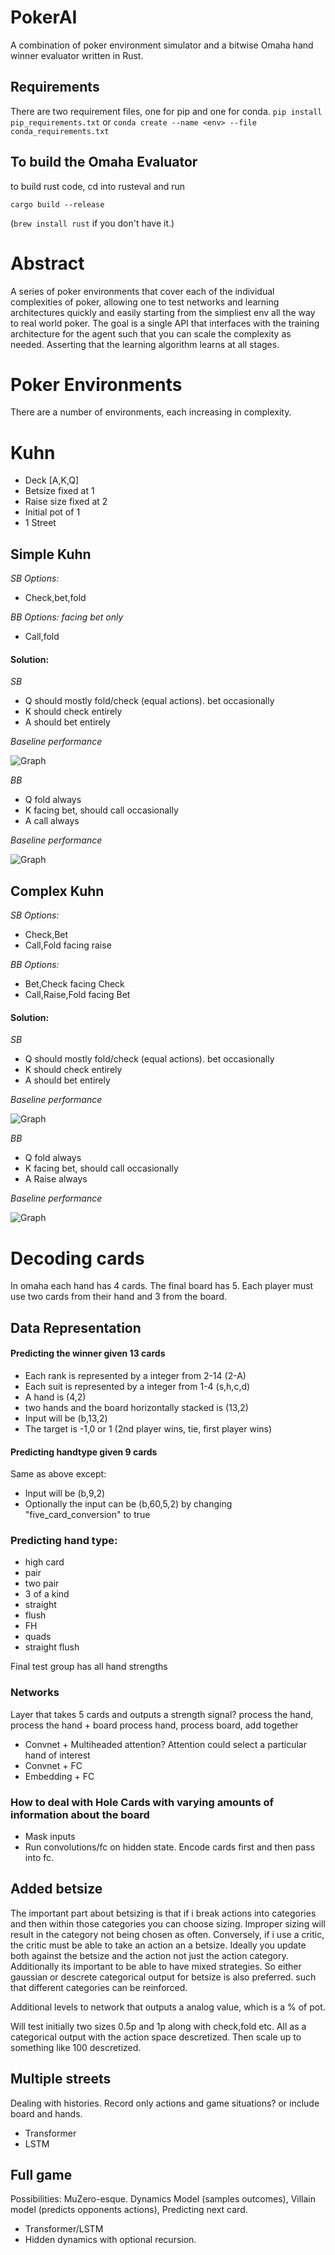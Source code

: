 # PokerAI

A combination of poker environment simulator and a bitwise Omaha hand winner evaluator written in Rust. 

## Requirements

There are two requirement files, one for pip and one for conda.
```pip install pip_requirements.txt```
or 
```conda create --name <env> --file conda_requirements.txt```

## To build the Omaha Evaluator

to build rust code, cd into rusteval and run

```
cargo build --release
```
(`brew install rust` if you don't have it.)

# Abstract

A series of poker environments that cover each of the individual complexities of poker, allowing one to test networks and learning architectures quickly and easily starting from the simpliest env all the way to real world poker. The goal is a single API that interfaces with the training architecture for the agent such that you can scale the complexity as needed. Asserting that the learning algorithm learns at all stages.

# Poker Environments

There are a number of environments, each increasing in complexity.

# Kuhn

- Deck [A,K,Q]
- Betsize fixed at 1
- Raise size fixed at 2
- Initial pot of 1
- 1 Street

## Simple Kuhn

*SB Options:*
- Check,bet,fold

*BB Options:* _facing bet only_
- Call,fold

#### Solution:

*SB*
- Q should mostly fold/check (equal actions). bet occasionally
- K should check entirely
- A should bet entirely

_Baseline performance_

![Graph](Action_probabilities_for_SB.png)

*BB*
- Q fold always
- K facing bet, should call occasionally
- A call always

_Baseline performance_

![Graph](Action_probabilities_for_BB.png)

## Complex Kuhn

*SB Options:*
- Check,Bet
- Call,Fold facing raise

*BB Options:*
- Bet,Check facing Check
- Call,Raise,Fold facing Bet

#### Solution:

*SB*
- Q should mostly fold/check (equal actions). bet occasionally
- K should check entirely
- A should bet entirely

_Baseline performance_

![Graph](Complex_Action_probabilities_for_SB.png)

*BB*
- Q fold always
- K facing bet, should call occasionally
- A Raise always

_Baseline performance_

![Graph](Complex_Action_probabilities_for_BB.png)

# Decoding cards

In omaha each hand has 4 cards. The final board has 5. Each player must use two cards from their hand and 3 from the board.

## Data Representation

#### Predicting the winner given 13 cards
- Each rank is represented by a integer from 2-14 (2-A)
- Each suit is represented by a integer from 1-4 (s,h,c,d)
- A hand is (4,2)
- two hands and the board horizontally stacked is (13,2)
- Input will be (b,13,2)
- The target is -1,0 or 1 (2nd player wins, tie, first player wins)
#### Predicting handtype given 9 cards
Same as above except:
- Input will be (b,9,2)
- Optionally the input can be (b,60,5,2) by changing "five_card_conversion" to true

### Predicting hand type:
- high card
- pair
- two pair
- 3 of a kind
- straight
- flush
- FH
- quads
- straight flush

Final test group has all hand strengths

### Networks

Layer that takes 5 cards and outputs a strength signal?
process the hand, process the hand + board
process hand, process board, add together

- Convnet + Multiheaded attention? Attention could select a particular hand of interest
- Convnet + FC
- Embedding + FC

### How to deal with Hole Cards with varying amounts of information about the board

- Mask inputs
- Run convolutions/fc on hidden state. Encode cards first and then pass into fc.

## Added betsize

The important part about betsizing is that if i break actions into categories and then within those categories you can choose sizing. Improper sizing will result in the category not being chosen as often. Conversely, if i use a critic, the critic must be able to take an action an a betsize. Ideally you update both against the betsize and the action not just the action category. Additionally its important to be able to have mixed strategies. So either gaussian or descrete categorical output for betsize is also preferred. such that different categories can be reinforced. 

Additional levels to network that outputs a analog value, which is a % of pot. 

Will test initially two sizes 0.5p and 1p along with check,fold etc. All as a categorical output with the action space descretized. Then scale up to something like 100 descretized.

## Multiple streets

Dealing with histories. Record only actions and game situations? or include board and hands.
- Transformer
- LSTM

## Full game

Possibilities:
MuZero-esque. Dynamics Model (samples outcomes), Villain model (predicts opponents actions), Predicting next card.
- Transformer/LSTM
- Hidden dynamics with optional recursion.

